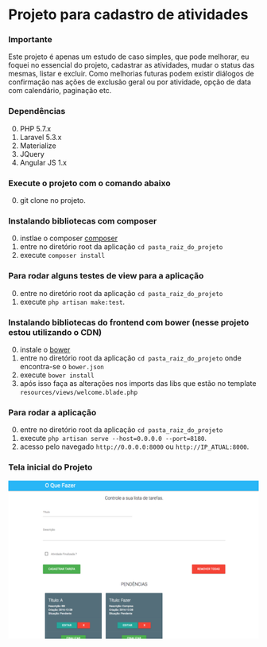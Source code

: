 # Projeto para cadastro de atividades

### Importante

Este projeto é apenas um estudo de caso simples, que pode melhorar, eu foquei no essencial do projeto, cadastrar as atividades, mudar o status das mesmas, listar e excluir. Como melhorias futuras podem existir diálogos de confirmação nas ações de exclusão geral ou por atividade, opção de data com calendário, paginação etc.

### Dependências

0. PHP 5.7.x
0. Laravel 5.3.x
0. Materialize
0. JQuery
0. Angular JS 1.x

### Execute o projeto com o comando abaixo

0. git clone no projeto.

### Instalando bibliotecas com composer

0. instlae o composer [composer](https://getcomposer.org/)
0. entre no diretório root da aplicação `cd pasta_raiz_do_projeto`
0. execute `composer install`

### Para rodar alguns testes de view para a aplicação

0. entre no diretório root da aplicação `cd pasta_raiz_do_projeto`
0. execute `php artisan make:test`.

### Instalando bibliotecas do frontend com bower (nesse projeto estou utilizando o CDN)

0. instale o [bower](http://bower.io/)
0. entre no diretório root da aplicação `cd pasta_raiz_do_projeto` onde encontra-se o `bower.json`
0. execute `bower install`
0. após isso faça as alterações nos imports das libs que estão no template `resources/views/welcome.blade.php`

### Para rodar a aplicação

0. entre no diretório root da aplicação `cd pasta_raiz_do_projeto`
0. execute `php artisan serve --host=0.0.0.0 --port=8180`.
0. acesso pelo navegado `http://0.0.0.0:8000` ou `http://IP_ATUAL:8000`.

### Tela inicial do Projeto

![Screenshot](screenshot/screen1.png)
